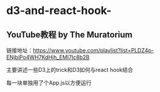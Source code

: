 # d3-and-react-hook-

## YouTube教程 by The Muratorium

链接地址：https://www.youtube.com/playlist?list=PLDZ4p-ENjbiPo4WH7KdHjh_EMI7Ic8b2B

主要讲述一些D3上的trick和D3如何与react hook结合

每一块单独用了个App.js以方便运行